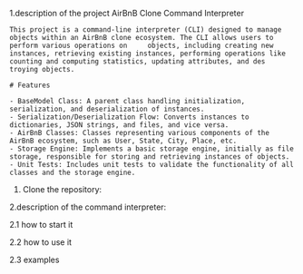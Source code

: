 1.description of the project
     AirBnB Clone Command Interpreter

    
    This project is a command-line interpreter (CLI) designed to manage objects within an AirBnB clone ecosystem. The CLI allows users to perform various operations on     objects, including creating new instances, retrieving existing instances, performing operations like counting and computing statistics, updating attributes, and des    troying objects.

    # Features

    - BaseModel Class: A parent class handling initialization, serialization, and deserialization of instances.
    - Serialization/Deserialization Flow: Converts instances to dictionaries, JSON strings, and files, and vice versa.
    - AirBnB Classes: Classes representing various components of the AirBnB ecosystem, such as User, State, City, Place, etc.
    - Storage Engine: Implements a basic storage engine, initially as file storage, responsible for storing and retrieving instances of objects.
    - Unit Tests: Includes unit tests to validate the functionality of all classes and the storage engine.

1. Clone the repository:


2.description of the command interpreter:

  2.1 how to start it

  2.2 how to use it

  2.3 examples
